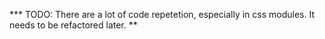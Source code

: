 **\* TODO: There are a lot of code repetetion, especially in css modules. It needs to be refactored later. **
